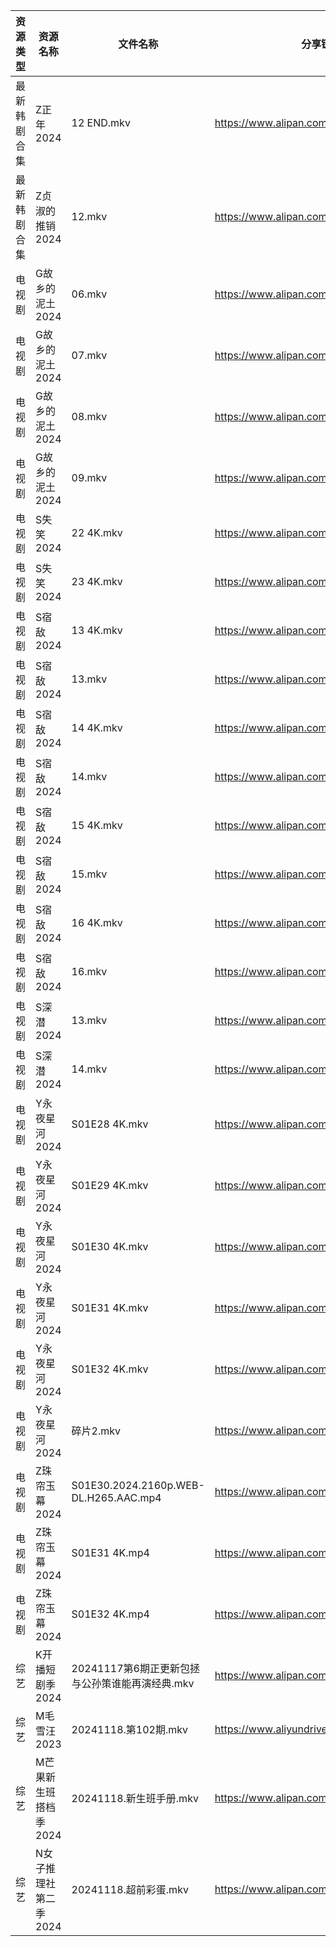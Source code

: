 | 资源类型   | 资源名称          | 文件名称                                  | 分享链接                                      | 更新时间                |
| ------ | ------------- | ------------------------------------- | ----------------------------------------- | ------------------- |
| 最新韩剧合集 | Z正年2024       | 12 END.mkv                            | https://www.alipan.com/s/sTneuapS1wk      | 2024-11-18 00:07:15 |
| 最新韩剧合集 | Z贞淑的推销2024    | 12.mkv                                | https://www.alipan.com/s/h5xmVkTJtTV      | 2024-11-18 00:07:20 |
| 电视剧    | G故乡的泥土2024    | 06.mkv                                | https://www.alipan.com/s/hbukkKUDCNQ      | 2024-11-18 14:22:04 |
| 电视剧    | G故乡的泥土2024    | 07.mkv                                | https://www.alipan.com/s/hbukkKUDCNQ      | 2024-11-18 14:22:04 |
| 电视剧    | G故乡的泥土2024    | 08.mkv                                | https://www.alipan.com/s/hbukkKUDCNQ      | 2024-11-18 14:22:04 |
| 电视剧    | G故乡的泥土2024    | 09.mkv                                | https://www.alipan.com/s/hbukkKUDCNQ      | 2024-11-18 14:22:04 |
| 电视剧    | S失笑2024       | 22 4K.mkv                             | https://www.alipan.com/s/n8BpKswATcQ      | 2024-11-18 19:06:03 |
| 电视剧    | S失笑2024       | 23 4K.mkv                             | https://www.alipan.com/s/n8BpKswATcQ      | 2024-11-18 19:06:02 |
| 电视剧    | S宿敌2024       | 13 4K.mkv                             | https://www.alipan.com/s/jyw7xtYezPF      | 2024-11-18 14:06:16 |
| 电视剧    | S宿敌2024       | 13.mkv                                | https://www.alipan.com/s/jyw7xtYezPF      | 2024-11-18 00:06:40 |
| 电视剧    | S宿敌2024       | 14 4K.mkv                             | https://www.alipan.com/s/jyw7xtYezPF      | 2024-11-18 14:06:15 |
| 电视剧    | S宿敌2024       | 14.mkv                                | https://www.alipan.com/s/jyw7xtYezPF      | 2024-11-18 00:06:40 |
| 电视剧    | S宿敌2024       | 15 4K.mkv                             | https://www.alipan.com/s/jyw7xtYezPF      | 2024-11-18 14:06:15 |
| 电视剧    | S宿敌2024       | 15.mkv                                | https://www.alipan.com/s/jyw7xtYezPF      | 2024-11-18 00:06:40 |
| 电视剧    | S宿敌2024       | 16 4K.mkv                             | https://www.alipan.com/s/jyw7xtYezPF      | 2024-11-18 14:06:15 |
| 电视剧    | S宿敌2024       | 16.mkv                                | https://www.alipan.com/s/jyw7xtYezPF      | 2024-11-18 08:06:05 |
| 电视剧    | S深潜2024       | 13.mkv                                | https://www.alipan.com/s/mKzzNt5BcAW      | 2024-11-18 18:06:13 |
| 电视剧    | S深潜2024       | 14.mkv                                | https://www.alipan.com/s/mKzzNt5BcAW      | 2024-11-18 18:06:12 |
| 电视剧    | Y永夜星河2024     | S01E28 4K.mkv                         | https://www.alipan.com/s/torupuzCfzz      | 2024-11-18 08:06:34 |
| 电视剧    | Y永夜星河2024     | S01E29 4K.mkv                         | https://www.alipan.com/s/torupuzCfzz      | 2024-11-18 08:06:34 |
| 电视剧    | Y永夜星河2024     | S01E30 4K.mkv                         | https://www.alipan.com/s/torupuzCfzz      | 2024-11-18 08:06:34 |
| 电视剧    | Y永夜星河2024     | S01E31 4K.mkv                         | https://www.alipan.com/s/torupuzCfzz      | 2024-11-18 08:06:34 |
| 电视剧    | Y永夜星河2024     | S01E32 4K.mkv                         | https://www.alipan.com/s/torupuzCfzz      | 2024-11-18 08:06:33 |
| 电视剧    | Y永夜星河2024     | 碎片2.mkv                               | https://www.alipan.com/s/torupuzCfzz      | 2024-11-18 14:06:45 |
| 电视剧    | Z珠帘玉幕2024     | S01E30.2024.2160p.WEB-DL.H265.AAC.mp4 | https://www.alipan.com/s/9Taskj8gkML      | 2024-11-18 16:06:52 |
| 电视剧    | Z珠帘玉幕2024     | S01E31 4K.mp4                         | https://www.alipan.com/s/9Taskj8gkML      | 2024-11-18 16:06:52 |
| 电视剧    | Z珠帘玉幕2024     | S01E32 4K.mp4                         | https://www.alipan.com/s/9Taskj8gkML      | 2024-11-18 16:06:51 |
| 综艺     | K开播短剧季2024    | 20241117第6期正更新包拯与公孙策谁能再演经典.mkv        | https://www.alipan.com/s/RwTZ4L5wTYU      | 2024-11-18 00:07:37 |
| 综艺     | M毛雪汪2023      | 20241118.第102期.mkv                    | https://www.aliyundrive.com/s/asPqfgPRqAg | 2024-11-18 14:07:29 |
| 综艺     | M芒果新生班搭档季2024 | 20241118.新生班手册.mkv                    | https://www.alipan.com/s/xnGaC7WzgLK      | 2024-11-18 14:07:34 |
| 综艺     | N女子推理社第二季2024 | 20241118.超前彩蛋.mkv                     | https://www.alipan.com/s/NNXXZUw3FNE      | 2024-11-18 14:07:45 |
